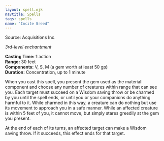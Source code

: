 ```yaml
---
layout: spell.njk
navtitle: Spells
tags: spells
name: "Incite Greed"
---
```

Source: Acquisitions Inc.

_3rd-level enchantment_

**Casting Time:** 1 action  
**Range:** 30 feet  
**Components:** V, S, M (a gem worth at least 50 gp)  
**Duration:** Concentration, up to 1 minute

When you cast this spell, you present the gem used as the material component and choose any number of creatures within range that can see you. Each target must succeed on a Wisdom saving throw or be charmed by you until the spell ends, or until you or your companions do anything harmful to it. While charmed in this way, a creature can do nothing but use its movement to approach you in a safe manner. While an affected creature is within 5 feet of you, it cannot move, but simply stares greedily at the gem you present.

At the end of each of its turns, an affected target can make a Wisdom saving throw. If it succeeds, this effect ends for that target.